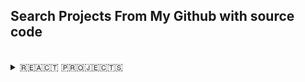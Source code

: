 ## Search Projects From My Github with source code

</br>

<details>
  <summary>🇷‌🇪‌🇦‌🇨‌🇹‌ 🇵‌🇷‌🇴‌🇯‌🇪‌🇨‌🇹‌🇸‌ </summary>

| Project Name 🌐 [Live-link ]                                           | Github_link + Level                                     | Description + Technology                                                                                      |
| ---------------------------------------------------------------------- | ------------------------------------------------------- | ------------------------------------------------------------------------------------------------------------- |
| ⭐ [Smart Grade System ](https://smart-grade-vercel-three.vercel.app/) | **🔒-private**                                          | **[Beginner]** Html to react component                                                                        |
| ⭐ Tic Tac Toe                                                         | [🐞](https://github.com/bappasahabapi/tic-tac-toy-2024) | **[Intermediate]** Basic Tic Tac Toy game which is created by by following the official document of react dev. |
| ⭐ [Book Finder App](https://book-finder-app-one.vercel.app/)          | **🔒-private**                                          | **[Beginner]** Implemented searching,filtering, sorting,favorite option using useState hook only               |

</details>
